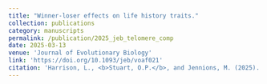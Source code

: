 ```yaml
---
title: "Winner-loser effects on life history traits."
collection: publications
category: manuscripts
permalink: /publication/2025_jeb_telomere_comp
date: 2025-03-13
venue: 'Journal of Evolutionary Biology'
link: 'https://doi.org/10.1093/jeb/voaf021'
citation: 'Harrison, L., <b>Stuart, O.P.</b>, and Jennions, M. (2025). Winner-loser effects on life history traits. <i>Journal of Evolutionary Biology</i>, voaf021.'
---
```

